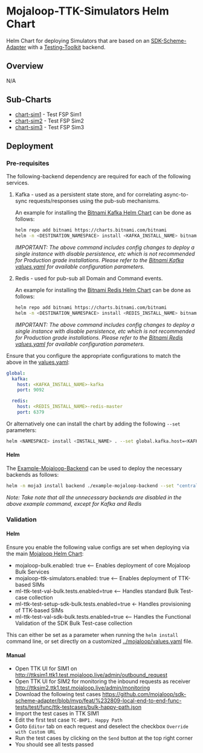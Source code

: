 # Mojaloop-TTK-Simulators Helm Chart

Helm Chart for deploying Simulators that are based on an [SDK-Scheme-Adapter](https://github.com/mojaloop/sdk-scheme-adapter) with a [Testing-Toolkit](https://github.com/mojaloop/ml-testing-toolkit) backend.

## Overview

N/A

## Sub-Charts

- [chart-sim1](./chart-sim1) - Test FSP Sim1
- [chart-sim2](./chart-sim2) - Test FSP Sim2
- [chart-sim3](./chart-sim3) - Test FSP Sim3

## Deployment

### Pre-requisites

The following-backend dependency are required for each of the following services.

1. Kafka - used as a persistent state store, and for correlating async-to-sync requests/responses using the pub-sub mechanisms.

   An example for installing the [Bitnami Kafka Helm Chart](https://github.com/bitnami/charts/tree/master/bitnami/kafka) can be done as follows:

   ```bash
   helm repo add bitnami https://charts.bitnami.com/bitnami
   helm -n <DESTINATION_NAMESPACE> install <KAFKA_INSTALL_NAME> bitnami/kafka --set persistence.enabled=false --set zookeeper.persistence.enabled=false
   ```

   _IMPORTANT: The above command includes config changes to deploy a single instance with disable persistence, etc which is not recommended for Production grade installations. Please refer to the [Bitnami Kafka values.yaml](https://github.com/bitnami/charts/blob/master/bitnami/kafka/values.yaml) for available configuration parameters._

2. Redis - used for pub-sub all Domain and Command events.

   An example for installing the [Bitnami Redis Helm Chart](https://github.com/bitnami/charts/tree/master/bitnami/redis) can be done as follows:

   ```bash
   helm repo add bitnami https://charts.bitnami.com/bitnami
   helm -n <DESTINATION_NAMESPACE> install <REDIS_INSTALL_NAME> bitnami/redis --set architecture=standalone --set master.persistence.enabled=false --set auth.enabled=false
   ```

   _IMPORTANT: The above command includes config changes to deploy a single instance with disable persistence, etc which is not recommended for Production grade installations. Please refer to the [Bitnami Redis values.yaml](https://github.com/bitnami/charts/blob/master/bitnami/kafka/values.yaml) for available configuration parameters._

Ensure that you configure the appropriate configurations to match the above in the [values.yaml](./values.yaml):

   ```yaml
   global:
     kafka:
       host: <KAFKA_INSTALL_NAME>-kafka
       port: 9092

     redis:
       host: <REDIS_INSTALL_NAME>-redis-master
       port: 6379
   ```

Or alternatively one can install the chart by adding the following `--set` parameters:

   ```bash
   helm <NAMESPACE> install <INSTALL_NAME> . --set global.kafka.host=<KAFKA_INSTALL_NAME>-kafka --set global.redis.host=<REDIS_INSTALL_NAME>-redis-master
   ```
#### Helm

The [Example-Mojaloop-Backend](../example-mojaloop-backend/README.md) can be used to deploy the necessary backends as follows:

```bash
helm -n moja3 install backend ./example-mojaloop-backend --set "centralledger-mysql.enabled=false" --set "account-lookup-mysql.enabled=false" --set "centralledger-obj.enabled=false" --set "cep-mongodb.enabled=false" --set "kafka-console.enabled=false" --set "ttksims-redis.enabled=true" --set "kafka.enabled=true"
```

_Note: Take note that all the unnecessary backends are disabled in the above example command, except for Kafka and Redis_

### Validation

#### Helm

Ensure you enable the following value configs are set when deploying via the main [Mojaloop Helm Chart](../mojaloop/Chart.yaml):

- mojaloop-bulk.enabled: true <-- Enables deployment of core Mojaloop Bulk Services
- mojaloop-ttk-simulators.enabled: true <-- Enables deployment of TTK-based SIMs
- ml-ttk-test-val-bulk.tests.enabled=true <-- Handles standard Bulk Test-case collection
- ml-ttk-test-setup-sdk-bulk.tests.enabled=true <- Handles provisioning of TTK-based SIMs
- ml-ttk-test-val-sdk-bulk.tests.enabled=true <-- Handles the Functional Validation of the SDK Bulk Test-case collection

This can either be set as a parameter when running the `helm install` command line, or set directly on a customized [../mojaloop/values.yaml](../mojaloop/values.yaml) file.

#### Manual

<!-- TODO: UPDATE TO POINT TO MASTER BRANCH -->
- Open TTK UI for SIM1 on http://ttksim1.ttk1.test.mojaloop.live/admin/outbound_request
- Open TTK UI for SIM2 for monitoring the inbound requests as receiver http://ttksim2.ttk1.test.mojaloop.live/admin/monitoring
- Download the following test cases
  https://github.com/mojaloop/sdk-scheme-adapter/blob/mvp/feat/%232809-local-end-to-end-func-tests/test/func/ttk-testcases/bulk-happy-path.json
- Import the test cases in TTK SIM1
- Edit the first test case `TC-BHP1. Happy Path`
- Goto `Editor` tab on each request and deselect the checkbox `Override with Custom URL`
- Run the test cases by clicking on the `Send` button at the top right corner
- You should see all tests passed
